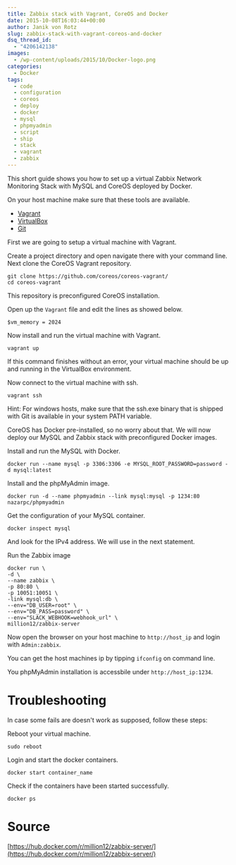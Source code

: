 ```yaml
---
title: Zabbix stack with Vagrant, CoreOS and Docker
date: 2015-10-08T16:03:44+00:00
author: Janik von Rotz
slug: zabbix-stack-with-vagrant-coreos-and-docker
dsq_thread_id:
  - "4206142138"
images:
  - /wp-content/uploads/2015/10/Docker-logo.png
categories:
  - Docker
tags:
  - code
  - configuration
  - coreos
  - deploy
  - docker
  - mysql
  - phpmyadmin
  - script
  - ship
  - stack
  - vagrant
  - zabbix
---
```

This short guide shows you how to set up a virtual Zabbix Network Monitoring Stack with MySQL and CoreOS deployed by Docker.

On your host machine make sure that these tools are available.

* [Vagrant](http://www.vagrantup.com/downloads)
* [VirtualBox](https://www.virtualbox.org/wiki/Downloads)
* [Git](http://git-scm.com/downloads)
<!--more-->

First we are going to setup a virtual machine with Vagrant.

Create a project directory and open navigate there with your command line.
Next clone the CoreOS Vagrant repository.

    git clone https://github.com/coreos/coreos-vagrant/
    cd coreos-vagrant

This repository is preconfigured CoreOS installation.

Open up the `Vagrant` file and edit the lines as showed below.

    $vm_memory = 2024

Now install and run the virtual machine with Vagrant.

    vagrant up

If this command finishes without an error, your virtual machine should be up and running in the VirtualBox environment.

Now connect to the virtual machine with ssh.

    vagrant ssh

Hint: For windows hosts, make sure that the ssh.exe binary that is shipped with Git is available in your system PATH variable.

CoreOS has Docker pre-installed, so no worry about that. We will now deploy our MySQL and Zabbix stack with preconfigured Docker images.

Install and run the MySQL with Docker.

    docker run --name mysql -p 3306:3306 -e MYSQL_ROOT_PASSWORD=password -d mysql:latest

Install and the phpMyAdmin image.

    docker run -d --name phpmyadmin --link mysql:mysql -p 1234:80 nazarpc/phpmyadmin

Get the configuration of your MySQL container.

    docker inspect mysql

And look for the IPv4 address. We will use in the next statement.

Run the Zabbix image

    docker run \
    -d \
    --name zabbix \
    -p 80:80 \
    -p 10051:10051 \
    -link mysql:db \
    --env="DB_USER=root" \
    --env="DB_PASS=password" \
    --env="SLACK_WEBHOOK=webhook_url" \
    million12/zabbix-server

Now open the browser on your host machine to `http://host_ip` and login with `Admin:zabbix`.

You can get the host machines ip by tipping `ifconfig` on command line.

You phpMyAdmin installation is accessbile under `http://host_ip:1234`.

# Troubleshooting

In case some fails are doesn't work as supposed, follow these steps:

Reboot your virtual machine.

    sudo reboot

Login and start the docker containers.

    docker start container_name

Check if the containers have been started successfully.

    docker ps

# Source

[https://hub.docker.com/r/million12/zabbix-server/](https://hub.docker.com/r/million12/zabbix-server/)